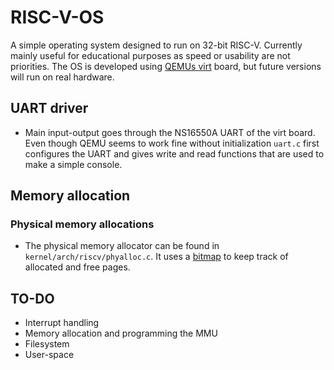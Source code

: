 # RISC-V-OS

A simple operating system designed to run on 32-bit RISC-V. 
Currently mainly useful for educational purposes as speed or usability
are not priorities. The OS is developed using [QEMUs virt](https://www.qemu.org/docs/master/system/riscv/virt.html) board, but future
versions will run on real hardware.


## UART driver
- Main input-output goes through the NS16550A UART of the virt board.
  Even though QEMU seems to work fine without initialization ```uart.c``` first 
  configures the UART and gives write and read functions that are used to make
  a simple console.

## Memory allocation
### Physical memory allocations
- The physical memory allocator can be found in ```kernel/arch/riscv/phyalloc.c```. It uses a [bitmap](https://wiki.osdev.org/Page_Frame_Allocation) 
  to keep track of allocated and free pages. 
 

## TO-DO
- Interrupt handling
- Memory allocation and programming the MMU
- Filesystem
- User-space

